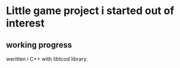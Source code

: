 # Little game project i started out of interest

## working progress

weritten i C++ with libtcod library.
